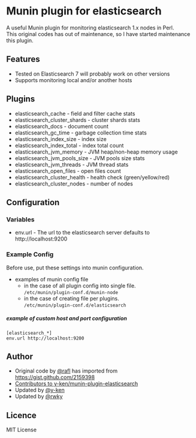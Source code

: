 # Munin plugin for elasticsearch

A useful Munin plugin for monitoring elasticsearch 1.x nodes in Perl.<br />
This original codes has out of maintenance, so I have started maintenance this plugin.

## Features

* Tested on Elasticsearch 7 will probably work on other versions
* Supports monitoring local and/or another hosts

## Plugins

* elasticsearch_cache - field and filter cache stats
* elasticsearch_cluster_shards - cluster shards stats
* elasticsearch_docs - document count
* elasticsearch_gc_time - garbage collection time stats
* elasticsearch_index_size - index size
* elasticsearch_index_total - index total count
* elasticsearch_jvm_memory - JVM heap/non-heap memory usage
* elasticsearch_jvm_pools_size - JVM pools size stats
* elasticsearch_jvm_threads - JVM thread stats
* elasticsearch_open_files - open files count
* elasticsearch_cluster_health - health check (green/yellow/red)
* elasticsearch_cluster_nodes - number of nodes

## Configuration

### Variables

* env.url - The url to the elasticsearch server defaults to http://localhost:9200

### Example Config

Before use, put these settings into munin configuration.

  * examples of munin config file 
    *  in the case of all plugin config into single file.<br />
      `/etc/munin/plugin-conf.d/munin-node`
    * in the case of creating file per plugins.<br />
      `/etc/munin/plugin-conf.d/elasticsearch`

##### example of custom host and port configuration

```
[elasticsearch_*]
env.url http://localhost:9200
```

## Author

* Original code by [@rafl](https://github.com/rafl) has imported from https://gist.github.com/2159398
* [Contributors to y-ken/munin-plugin-elasticsearch](https://github.com/y-ken/munin-plugin-elasticsearch/graphs/contributors)
* Updated by [@y-ken](https://github.com/y-ken)
* Updated by [@rwky](https://github.com/rwky)

## Licence

MIT License
